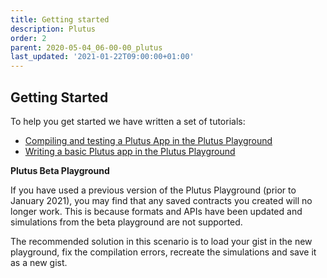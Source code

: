 ```yaml
---
title: Getting started
description: Plutus
order: 2
parent: 2020-05-04_06-00-00_plutus
last_updated: '2021-01-22T09:00:00+01:00'
---
```


## Getting Started

To help you get started we have written a set of tutorials:

- [Compiling and testing a Plutus App in the Plutus Playground](https://plutus-apps.readthedocs.io/en/latest/plutus/tutorials/plutus-playground.html)
- [Writing a basic Plutus app in the Plutus Playground](https://plutus-apps.readthedocs.io/en/latest/plutus/tutorials/basic-apps.html#writing-a-basic-plutus-app-in-the-plutus-playground)

**Plutus Beta Playground**

If you have used a previous version of the Plutus Playground (prior to January 2021), you may find that any saved contracts you created will no longer work. This is because formats and APIs have been updated and simulations from the beta playground are not supported.

The recommended solution in this scenario is to load your gist in the new playground, fix the compilation errors, recreate the simulations and save it as a new gist.
